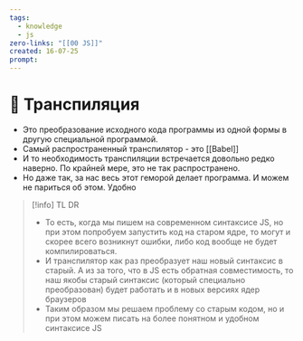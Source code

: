 ```yaml
---
tags:
  - knowledge
  - js
zero-links: "[[00 JS]]"
created: 16-07-25
prompt:
---
```

# 📑 Транспиляция
- Это преобразование исходного кода программы из одной формы в другую специальной программой.
- Самый распространенный транспилятор - это [[Babel]]
- И то необходимость транспиляции встречается довольно редко наверно. По крайней мере, это не так распространено. 
- Но даже так, за нас весь этот геморой делает программа. И можем не париться об этом. Удобно

> [!info] TL DR
> - То есть, когда мы пишем на современном синтаксисе JS, но при этом попробуем запустить код на старом ядре, то могут и скорее всего возникнут ошибки, либо код вообще не будет компилироваться.
> - И транспилятор как раз преобразует наш новый синтаксис в старый. А из за того, что в JS есть обратная совместимость, то наш якобы старый синтаксис (который специально преобразован) будет работать и в новых версиях ядер браузеров
> - Таким образом мы решаем проблему со старым кодом, но и при этом можем писать на более понятном и удобном синтаксисе JS


